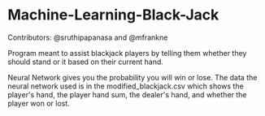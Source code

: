 # Machine-Learning-Black-Jack 
Contributors: @sruthipapanasa and @mfrankne


Program meant to assist blackjack players by telling them whether they should stand or it based on their current hand.

Neural Network gives you the probability you will win or lose.
The data the neural network used is in the modified_blackjack.csv which shows the player's hand, the player hand sum, the dealer's hand, and whether the player won or lost.
